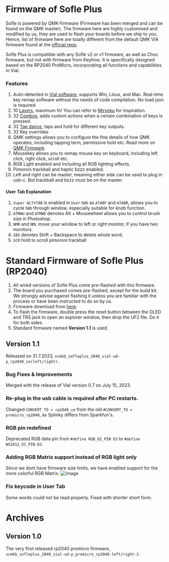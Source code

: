 # Firmware of Sofle Plus

Sofle is powered by QMK-firmware (Firmware has been merged and can be found on the QMK master). The firmware here are highly customised and modified by us, they are used to flash your boards before we ship to you. Hence, list of firmware here are totally different from the default QMK VIA firmware found at the [official repo](https://qmk.fm/keyboards/). 

Sofle Plus is compatible with any Sofle v2 or v1 firmware, as well as Choc firmware, but not with firmware from Keyhive. It is specifically designed based on the RP2040 ProMicro, incorporating all functions and capabilities in Vial. 

### Features
1. Auto-detected in [Vial software](https://get.vial.today/download/), supports Win, Linux, and Mac. Real-time key remap software without the needs of code compilation. No load json is required. 
2. 10 [Layers](https://get.vial.today/manual/layers.html), maximum fn! You can refer to [Miryoku](https://github.com/manna-harbour/miryoku) for inspiration.
3. 32 [Combos](https://get.vial.today/manual/combos.html), adds custom actions when a certain combination of keys is pressed.
4. 32 [Tap dance](https://get.vial.today/manual/tap-dance.html), taps and hold for different key outputs.
5. 32 Key overrides
6. QMK settings allows you to configure the fine details of how QMK operates, including tapping term, permissive hold etc. Read more on [QMK Firmware](https://docs.qmk.fm/#/).
7. Mousekey allows you to remap mouse key on keyboard, including left click, right click, scroll etc.
8. RGB Light enabled and including all RGB lighting effects.
9. Pimoroni trackball and haptic bzzz enabled. 
10. Left and right can be master, meaning either side can be used to plug in usb-c. But trackball and bzzz must be on the master.

#### User Tab Explanation
1. `Super ALT↯TAB` is enabled in `User` tab as `ATABF` and `ATABR`, allows you to cycle tab through window, especially suitable for knob function.
2. `ATMWU` and `ATMWD` denotes Alt + Mousewheel allows you to control brush size in Photoshop.
3. `NMR` and `NML` move your window to left or right monitor, if you have two monitors.
4. `SBS` denotes Shift + Backspace to delete whole word.
5. `SCR` hold to scroll pimoroni trackball
   
# Standard Firmware of Sofle Plus (RP2040)
1. All wired versions of Sofle Plus come pre-flashed with this firmware.
2. The board you purchased comes pre-flashed, except for the build kit. We strongly advise against flashing it unless you are familiar with the process or have been instructed to do so by us.
3. Firmware download from [here](https://drive.google.com/drive/u/0/folders/1vNPOlv2NhzNlO9qoJ0fS3oOtKQtKS7rQ).
4. To flash the firmware, double press the reset button between the OLED and TRS jack to open an explorer window, then drop the UF2 file. Do it for both sides. 
5. Standard firmware named **Version 1.1** is used.

## Version 1.1
Released on 31.7.2023, `xcmkb_sofleplus_2040_vial-ud-p_rp2040_ce(left/right)`.

### Bug Fixes & Improvements 
Merged with the release of Vial version 0.7 on July 15, 2023. 

### Re-plug in the usb cable is required after PC restarts.
Changed `CONVERT_TO = rp2040_ce` from the old `#CONVERT_TO = promicro_rp2040`, as Splinky differs from Sparkfun's.

### RGB pin redefined
Deprecated RGB data pin from `#define RGB_DI_PIN D3` to `#define WS2812_DI_PIN D3`.

### Adding RGB Matrix support instead of RGB light only
Since we dont have firmware size limits, we have enabled support for the more colorful RGB Matrix.
![image](https://github.com/superxc3/xcmkb/assets/79617315/e5dde50f-b90a-4182-a233-69aabb2f04c7)

### Fix keycode in User Tab
Some words could not be read properly. Fixed with shorter short form. 

 
# Archives

## Version 1.0
The very first released rp2040 promicro firmware, `xcmkb_sofleplus_2040_vial-ud-p_promicro_rp2040-left/right-3`.

